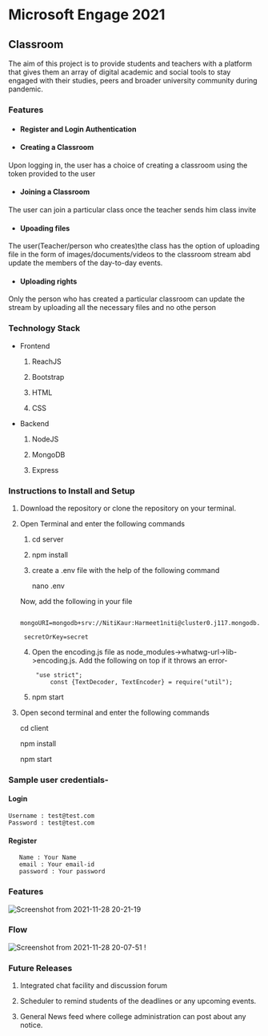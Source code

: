 # Microsoft Engage 2021

## Classroom

The aim of this project is to provide students and teachers with a platform that gives them an array of digital academic and social tools to stay engaged with their studies, peers and broader university community during pandemic.

### Features

* #### Register and Login Authentication

* #### Creating a Classroom

Upon logging in, the user has a choice of creating a classroom using the token 
provided to the user 

* #### Joining a Classroom

The user can join a particular class once the teacher sends him class invite

* #### Upoading files

The user(Teacher/person who creates)the class has the option of uploading file in the form of images/documents/videos to the classroom stream abd update the members of the day-to-day events.

* #### Uploading rights

Only the person who has created a particular classroom can update the stream by uploading all the necessary files and no othe person

### Technology Stack

* Frontend
	
	1. ReachJS

	2. Bootstrap
	
	3. HTML
	
	4. CSS

* Backend
 
 	1. NodeJS

 	2. MongoDB

 	3. Express

### Instructions to Install and Setup

1. Download the repository or clone the repository on your terminal.

2. Open Terminal and enter the following commands

	1. cd server

	2. npm install
	
	3. create a .env file with the help of the following command
	
		nano .env
	
	Now, add the following in your file
	
		mongoURI=mongodb+srv://NitiKaur:Harmeet1niti@cluster0.j117.mongodb.net/testdb
	
		secretOrKey=secret

	4. Open the encoding.js file as node_modules->whatwg-url->lib->encoding.js. Add the following on top if it throws an error-
        
	        "use strict";
                const {TextDecoder, TextEncoder} = require("util");
                
	5. npm start

3. Open second terminal	and enter the following commands

	cd client

	npm install

	npm start
	
	
### Sample user credentials-

#### Login

	Username : test@test.com
	Password : test@test.com
	
#### Register
 
       Name : Your Name
       email : Your email-id
       password : Your password

### Features 

![Screenshot from 2021-11-28 20-21-19](https://user-images.githubusercontent.com/46062965/143779868-3b60992a-5cc5-40d2-a3f4-079bd133e54b.png)

### Flow

![Screenshot from 2021-11-28 20-07-51](https://user-images.githubusercontent.com/46062965/143779863-fe8038ab-b680-4cf7-9c29-6ab201e2ce4e.png)
!
       


### Future Releases

1. Integrated chat facility and discussion forum

2. Scheduler to remind students of the deadlines or any upcoming events.

3. General News feed where college administration can post about any notice.


 	



